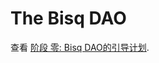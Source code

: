 
# The Bisq DAO

查看 [阶段 零: Bisq DAO的引导计划](https://github.com/bisq-network/docs/blob/master/dao/phase-zero.adoc).
